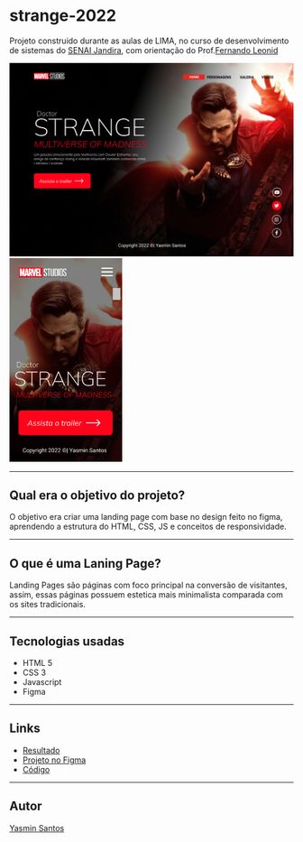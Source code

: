 # strange-2022
Projeto construido durante as aulas de LIMA, no curso de desenvolvimento de sistemas do [SENAI Jandira](https://jandira.sp.senai.br/), com orientação do Prof.[Fernando Leonid](href="https://github.com/fernandoleonid")

![](./img/Web.png)
<img src="./img/mobile.png"
width= "200px">


---

## Qual era o objetivo do projeto?
O objetivo era criar uma landing page com base no design feito no figma, aprendendo a estrutura do HTML, CSS, JS e conceitos de responsividade.

---

## O que é uma Laning Page?
Landing Pages são páginas com foco principal na conversão de visitantes, assim, essas páginas possuem estetica mais minimalista comparada com os sites tradicionais.

---

## Tecnologias usadas

- HTML 5
- CSS 3
- Javascript
- Figma

---
 ## Links
 - [Resultado](https://yasmin-nas.github.io/strange-2022/)
 - [Projeto no Figma](https://www.figma.com/file/EHAEFDMnSzwqrYjzSe4uKB/LIMA-STRANGE2?node-id=15%3A4)
 - [Código](https://github.com/Yasmin-Nas/strange-2022)

 ---

 ## Autor
 [Yasmin Santos](https://github.com/Yasmin-Nas)